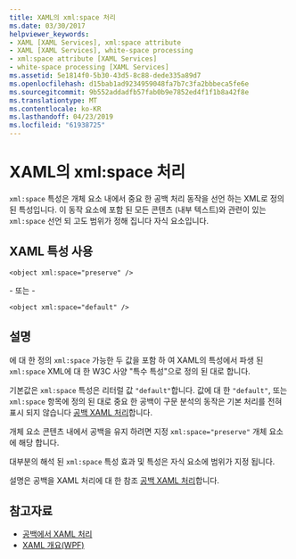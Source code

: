 ```yaml
---
title: XAML의 xml:space 처리
ms.date: 03/30/2017
helpviewer_keywords:
- XAML [XAML Services], xml:space attribute
- XAML [XAML Services], white-space processing
- xml:space attribute [XAML Services]
- white-space processing [XAML Services]
ms.assetid: 5e1814f0-5b30-43d5-8c88-dede335a89d7
ms.openlocfilehash: d15bab1ad9234959048fa7b7c3fa2bbbeca5fe6e
ms.sourcegitcommit: 9b552addadfb57fab0b9e7852ed4f1f1b8a42f8e
ms.translationtype: MT
ms.contentlocale: ko-KR
ms.lasthandoff: 04/23/2019
ms.locfileid: "61938725"
---
```

# <a name="xmlspace-handling-in-xaml"></a>XAML의 xml:space 처리
`xml:space` 특성은 개체 요소 내에서 중요 한 공백 처리 동작을 선언 하는 XML로 정의 된 특성입니다. 이 동작 요소에 포함 된 모든 콘텐츠 (내부 텍스트)와 관련이 있는 `xml:space` 선언 되 고도 범위가 정해 집니다 자식 요소입니다.  
  
## <a name="xaml-attribute-usage"></a>XAML 특성 사용  
  
```xaml  
<object xml:space="preserve" />  
```  
  
 \- 또는 -  
  
```xaml  
<object xml:space="default" />  
```  
  
## <a name="remarks"></a>설명  
 에 대 한 정의 `xml:space` 가능한 두 값을 포함 하 여 XAML의 특성에서 파생 된 `xml:space` XML에 대 한 W3C 사양 "특수 특성"으로 정의 된 대로 합니다.  
  
 기본값은 `xml:space` 특성은 리터럴 값 `"default"`합니다. 값에 대 한 `"default"`, 또는 `xml:space` 항목에 정의 된 대로 중요 한 공백이 구문 분석의 동작은 기본 처리를 전혀 표시 되지 않습니다 [공백 XAML 처리](whitespace-processing-in-xaml.md)합니다.  
  
 개체 요소 콘텐츠 내에서 공백을 유지 하려면 지정 `xml:space="preserve"` 개체 요소에 해당 합니다.  
  
 대부분의 해석 된 `xml:space` 특성 효과 및 특성은 자식 요소에 범위가 지정 됩니다.  
  
 설명은 공백을 XAML 처리에 대 한 참조 [공백 XAML 처리](whitespace-processing-in-xaml.md)합니다.  
  
## <a name="see-also"></a>참고자료

- [공백에서 XAML 처리](whitespace-processing-in-xaml.md)
- [XAML 개요(WPF)](../wpf/advanced/xaml-overview-wpf.md)
